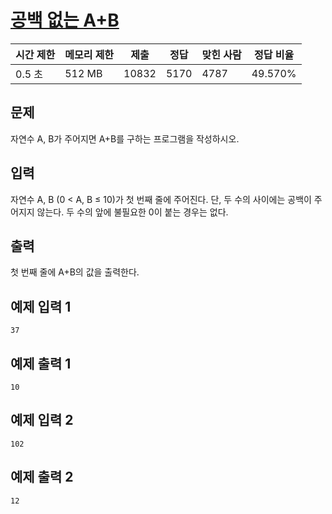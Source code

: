 # [공백 없는 A+B](https://www.acmicpc.net/problem/15873)

| 시간 제한 | 메모리 제한 | 제출 | 정답 | 맞힌 사람 | 정답 비율 |
| --- | --- | --- | --- | --- | --- |
| 0.5 초 | 512 MB | 10832 | 5170 | 4787 | 49.570% |

## 문제

자연수 A, B가 주어지면 A+B를 구하는 프로그램을 작성하시오.

## 입력

자연수 A, B (0 < A, B ≤ 10)가 첫 번째 줄에 주어진다. 단, 두 수의 사이에는 공백이 주어지지 않는다. 두 수의 앞에 불필요한 0이 붙는 경우는 없다.

## 출력

첫 번째 줄에 A+B의 값을 출력한다.

## 예제 입력 1

```
37

```

## 예제 출력 1

```
10

```

## 예제 입력 2

```
102

```

## 예제 출력 2

```
12
```
